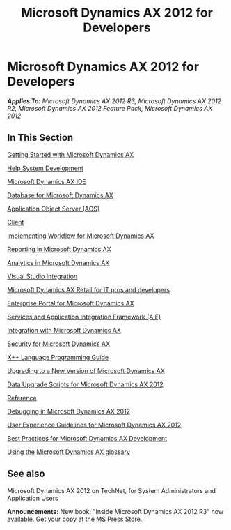 ﻿---
title: Microsoft Dynamics AX 2012 for Developers
TOCTitle: Microsoft Dynamics AX 2012 for Developers
ms:assetid: 577fa6fd-ed8a-4363-a986-7544d49e30e3
ms:mtpsurl: https://msdn.microsoft.com/en-us/library/Hh881815(v=AX.60)
ms:contentKeyID: 45769223
ms.date: 05/18/2015
mtps_version: v=AX.60
---

# Microsoft Dynamics AX 2012 for Developers 


_**Applies To:** Microsoft Dynamics AX 2012 R3, Microsoft Dynamics AX 2012 R2, Microsoft Dynamics AX 2012 Feature Pack, Microsoft Dynamics AX 2012_


## In This Section

[Getting Started with Microsoft Dynamics AX](getting-started-with-microsoft-dynamics-ax.md)

[Help System Development](help-system-development.md)

[Microsoft Dynamics AX IDE](microsoft-dynamics-ax-ide.md)

[Database for Microsoft Dynamics AX](database-for-microsoft-dynamics-ax.md)

[Application Object Server (AOS)](application-object-server-aos.md)

[Client](client.md)

[Implementing Workflow for Microsoft Dynamics AX](implementing-workflow-for-microsoft-dynamics-ax.md)

[Reporting in Microsoft Dynamics AX](https://msdn.microsoft.com/en-us/library/ee873263\(v=ax.60\))

[Analytics in Microsoft Dynamics AX](https://msdn.microsoft.com/en-us/library/ee873272\(v=ax.60\))

[Visual Studio Integration](visual-studio-integration.md)

[Microsoft Dynamics AX Retail for IT pros and developers](https://msdn.microsoft.com/en-us/library/jj710398\(v=ax.60\))

[Enterprise Portal for Microsoft Dynamics AX](enterprise-portal-for-microsoft-dynamics-ax.md)

[Services and Application Integration Framework (AIF)](https://msdn.microsoft.com/en-us/library/gg731810\(v=ax.60\))

[Integration with Microsoft Dynamics AX](integration-with-microsoft-dynamics-ax.md)

[Security for Microsoft Dynamics AX](security-for-microsoft-dynamics-ax.md)

[X++ Language Programming Guide](x-language-programming-guide.md)

[Upgrading to a New Version of Microsoft Dynamics AX](upgrading-to-a-new-version-of-microsoft-dynamics-ax.md)

[Data Upgrade Scripts for Microsoft Dynamics AX 2012](data-upgrade-scripts-for-microsoft-dynamics-ax-2012.md)

[Reference](https://msdn.microsoft.com/en-us/library/aa626373\(v=ax.60\))

[Debugging in Microsoft Dynamics AX 2012](debugging-in-microsoft-dynamics-ax-2012.md)

[User Experience Guidelines for Microsoft Dynamics AX 2012](user-experience-guidelines-for-microsoft-dynamics-ax-2012.md)

[Best Practices for Microsoft Dynamics AX Development](best-practices-for-microsoft-dynamics-ax-development.md)

[Using the Microsoft Dynamics AX glossary](using-the-microsoft-dynamics-ax-glossary.md)

## See also

Microsoft Dynamics AX 2012 on TechNet, for System Administrators and Application Users

  
**Announcements:** New book: "Inside Microsoft Dynamics AX 2012 R3" now available. Get your copy at the [MS Press Store](https://www.microsoftpressstore.com/store/inside-microsoft-dynamics-ax-2012-r3-9780735685109).

